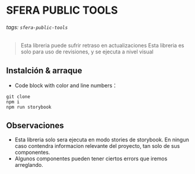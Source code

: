 # SFERA PUBLIC TOOLS

###### tags: `sfera-public-tools`

> Esta libreria puede sufrir retraso en actualizaciones
> Esta libreria es solo para uso de revisiones, y se ejecuta a nivel visual


## Instalción & arraque

- Code block with color and line numbers：
```javascript=16
git clone
npm i
npm run storybook
```

## Observaciones

- Esta libreria solo sera ejecuta en modo stories de storybook. En ningun caso contendra informacion relevante del proyecto, tan solo de sus componentes.
- Algunos componentes pueden tener ciertos errors que iremos arreglando.
